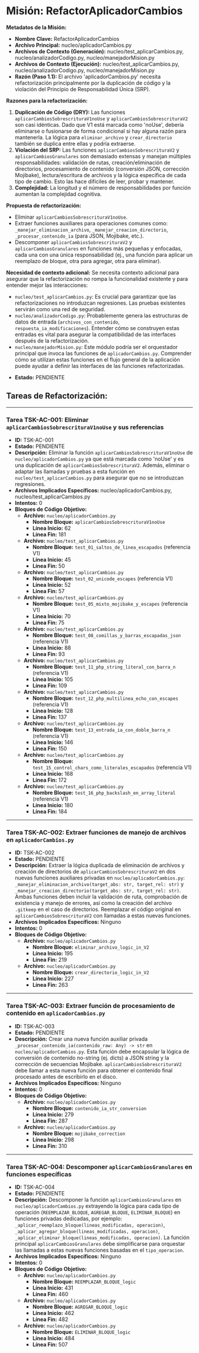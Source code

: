 # Misión: RefactorAplicadorCambios

**Metadatos de la Misión:**
- **Nombre Clave:** RefactorAplicadorCambios
- **Archivo Principal:** nucleo/aplicadorCambios.py
- **Archivos de Contexto (Generación):** nucleo/test_aplicarCambios.py, nucleo/analizadorCodigo.py, nucleo/manejadorMision.py
- **Archivos de Contexto (Ejecución):** nucleo/test_aplicarCambios.py, nucleo/analizadorCodigo.py, nucleo/manejadorMision.py
- **Razón (Paso 1.1):** El archivo 'aplicadorCambios.py' necesita refactorización principalmente por la duplicación de código y la violación del Principio de Responsabilidad Única (SRP).

**Razones para la refactorización:**
1.  **Duplicación de Código (DRY):** Las funciones `aplicarCambiosSobrescrituraV1noUse` y `aplicarCambiosSobrescrituraV2` son casi idénticas. Dado que V1 está marcada como 'noUse', debería eliminarse o fusionarse de forma condicional si hay alguna razón para mantenerla. La lógica para `eliminar_archivo` y `crear_directorio` también se duplica entre ellas y podría extraerse.
2.  **Violación del SRP:** Las funciones `aplicarCambiosSobrescrituraV2` y `aplicarCambiosGranulares` son demasiado extensas y manejan múltiples responsabilidades: validación de rutas, creación/eliminación de directorios, procesamiento de contenido (conversión JSON, corrección Mojibake), lectura/escritura de archivos y la lógica específica de cada tipo de cambio. Esto las hace difíciles de leer, probar y mantener.
3.  **Complejidad:** La longitud y el número de responsabilidades por función aumentan la complejidad cognitiva.

**Propuesta de refactorización:**
*   Eliminar `aplicarCambiosSobrescrituraV1noUse`.
*   Extraer funciones auxiliares para operaciones comunes como: `_manejar_eliminacion_archivo`, `_manejar_creacion_directorio`, `_procesar_contenido_ia` (para JSON, Mojibake, etc.).
*   Descomponer `aplicarCambiosSobrescrituraV2` y `aplicarCambiosGranulares` en funciones más pequeñas y enfocadas, cada una con una única responsabilidad (ej., una función para aplicar un reemplazo de bloque, otra para agregar, otra para eliminar).

**Necesidad de contexto adicional:**
Se necesita contexto adicional para asegurar que la refactorización no rompa la funcionalidad existente y para entender mejor las interacciones:
*   `nucleo/test_aplicarCambios.py`: Es crucial para garantizar que las refactorizaciones no introduzcan regresiones. Las pruebas existentes servirán como una red de seguridad.
*   `nucleo/analizadorCodigo.py`: Probablemente genera las estructuras de datos de entrada (`archivos_con_contenido`, `respuesta_ia_modificaciones`). Entender cómo se construyen estas entradas es vital para asegurar la compatibilidad de las interfaces después de la refactorización.
*   `nucleo/manejadorMision.py`: Este módulo podría ser el orquestador principal que invoca las funciones de `aplicadorCambios.py`. Comprender cómo se utilizan estas funciones en el flujo general de la aplicación puede ayudar a definir las interfaces de las funciones refactorizadas.
- **Estado:** PENDIENTE

## Tareas de Refactorización:
---
### Tarea TSK-AC-001: Eliminar `aplicarCambiosSobrescrituraV1noUse` y sus referencias
- **ID:** TSK-AC-001
- **Estado:** PENDIENTE
- **Descripción:** Eliminar la función `aplicarCambiosSobrescrituraV1noUse` de `nucleo/aplicadorCambios.py` ya que está marcada como 'noUse' y es una duplicación de `aplicarCambiosSobrescrituraV2`. Además, eliminar o adaptar las llamadas y pruebas a esta función en `nucleo/test_aplicarCambios.py` para asegurar que no se introduzcan regresiones.
- **Archivos Implicados Específicos:** nucleo/aplicadorCambios.py, nucleo/test_aplicarCambios.py
- **Intentos:** 0
- **Bloques de Código Objetivo:**
  - **Archivo:** `nucleo/aplicadorCambios.py`
    - **Nombre Bloque:** `aplicarCambiosSobrescrituraV1noUse`
    - **Línea Inicio:** 62
    - **Línea Fin:** 181
  - **Archivo:** `nucleo/test_aplicarCambios.py`
    - **Nombre Bloque:** `test_01_saltos_de_linea_escapados` (referencia V1)
    - **Línea Inicio:** 45
    - **Línea Fin:** 50
  - **Archivo:** `nucleo/test_aplicarCambios.py`
    - **Nombre Bloque:** `test_02_unicode_escapes` (referencia V1)
    - **Línea Inicio:** 52
    - **Línea Fin:** 57
  - **Archivo:** `nucleo/test_aplicarCambios.py`
    - **Nombre Bloque:** `test_05_mixto_mojibake_y_escapes` (referencia V1)
    - **Línea Inicio:** 70
    - **Línea Fin:** 75
  - **Archivo:** `nucleo/test_aplicarCambios.py`
    - **Nombre Bloque:** `test_08_comillas_y_barras_escapadas_json` (referencia V1)
    - **Línea Inicio:** 88
    - **Línea Fin:** 93
  - **Archivo:** `nucleo/test_aplicarCambios.py`
    - **Nombre Bloque:** `test_11_php_string_literal_con_barra_n` (referencia V1)
    - **Línea Inicio:** 105
    - **Línea Fin:** 109
  - **Archivo:** `nucleo/test_aplicarCambios.py`
    - **Nombre Bloque:** `test_12_php_multilinea_echo_con_escapes` (referencia V1)
    - **Línea Inicio:** 128
    - **Línea Fin:** 137
  - **Archivo:** `nucleo/test_aplicarCambios.py`
    - **Nombre Bloque:** `test_13_entrada_ia_con_doble_barra_n` (referencia V1)
    - **Línea Inicio:** 146
    - **Línea Fin:** 150
  - **Archivo:** `nucleo/test_aplicarCambios.py`
    - **Nombre Bloque:** `test_15_control_chars_como_literales_escapados` (referencia V1)
    - **Línea Inicio:** 168
    - **Línea Fin:** 172
  - **Archivo:** `nucleo/test_aplicarCambios.py`
    - **Nombre Bloque:** `test_16_php_backslash_en_array_literal` (referencia V1)
    - **Línea Inicio:** 180
    - **Línea Fin:** 184
---
### Tarea TSK-AC-002: Extraer funciones de manejo de archivos en `aplicadorCambios.py`
- **ID:** TSK-AC-002
- **Estado:** PENDIENTE
- **Descripción:** Extraer la lógica duplicada de eliminación de archivos y creación de directorios de `aplicarCambiosSobrescrituraV2` en dos nuevas funciones auxiliares privadas en `nucleo/aplicadorCambios.py`: `_manejar_eliminacion_archivo(target_abs: str, target_rel: str)` y `_manejar_creacion_directorio(target_abs: str, target_rel: str)`. Ambas funciones deben incluir la validación de ruta, comprobación de existencia y manejo de errores, así como la creación del archivo `.gitkeep` en el caso de directorios. Reemplazar el código original en `aplicarCambiosSobrescrituraV2` con llamadas a estas nuevas funciones.
- **Archivos Implicados Específicos:** Ninguno
- **Intentos:** 0
- **Bloques de Código Objetivo:**
  - **Archivo:** `nucleo/aplicadorCambios.py`
    - **Nombre Bloque:** `eliminar_archivo_logic_in_V2`
    - **Línea Inicio:** 195
    - **Línea Fin:** 219
  - **Archivo:** `nucleo/aplicadorCambios.py`
    - **Nombre Bloque:** `crear_directorio_logic_in_V2`
    - **Línea Inicio:** 227
    - **Línea Fin:** 263
---
### Tarea TSK-AC-003: Extraer función de procesamiento de contenido en `aplicadorCambios.py`
- **ID:** TSK-AC-003
- **Estado:** PENDIENTE
- **Descripción:** Crear una nueva función auxiliar privada `_procesar_contenido_ia(contenido_raw: Any) -> str` en `nucleo/aplicadorCambios.py`. Esta función debe encapsular la lógica de conversión de contenido no-string (ej. dicts) a JSON string y la corrección de secuencias Mojibake. `aplicarCambiosSobrescrituraV2` debe llamar a esta nueva función para obtener el contenido final procesado antes de escribirlo en el disco.
- **Archivos Implicados Específicos:** Ninguno
- **Intentos:** 0
- **Bloques de Código Objetivo:**
  - **Archivo:** `nucleo/aplicadorCambios.py`
    - **Nombre Bloque:** `contenido_ia_str_conversion`
    - **Línea Inicio:** 279
    - **Línea Fin:** 287
  - **Archivo:** `nucleo/aplicadorCambios.py`
    - **Nombre Bloque:** `mojibake_correction`
    - **Línea Inicio:** 298
    - **Línea Fin:** 310
---
### Tarea TSK-AC-004: Descomponer `aplicarCambiosGranulares` en funciones específicas
- **ID:** TSK-AC-004
- **Estado:** PENDIENTE
- **Descripción:** Descomponer la función `aplicarCambiosGranulares` en `nucleo/aplicadorCambios.py` extrayendo la lógica para cada tipo de operación (`REEMPLAZAR_BLOQUE`, `AGREGAR_BLOQUE`, `ELIMINAR_BLOQUE`) en funciones privadas dedicadas, por ejemplo: `_aplicar_reemplazo_bloque(lineas_modificadas, operacion)`, `_aplicar_agregar_bloque(lineas_modificadas, operacion)`, `_aplicar_eliminar_bloque(lineas_modificadas, operacion)`. La función principal `aplicarCambiosGranulares` debe simplificarse para orquestar las llamadas a estas nuevas funciones basadas en el `tipo_operacion`.
- **Archivos Implicados Específicos:** Ninguno
- **Intentos:** 0
- **Bloques de Código Objetivo:**
  - **Archivo:** `nucleo/aplicadorCambios.py`
    - **Nombre Bloque:** `REEMPLAZAR_BLOQUE_logic`
    - **Línea Inicio:** 431
    - **Línea Fin:** 460
  - **Archivo:** `nucleo/aplicadorCambios.py`
    - **Nombre Bloque:** `AGREGAR_BLOQUE_logic`
    - **Línea Inicio:** 462
    - **Línea Fin:** 482
  - **Archivo:** `nucleo/aplicadorCambios.py`
    - **Nombre Bloque:** `ELIMINAR_BLOQUE_logic`
    - **Línea Inicio:** 484
    - **Línea Fin:** 507